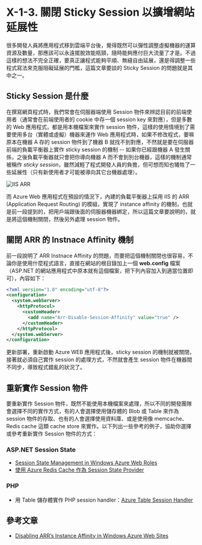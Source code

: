# X-1-3. 關閉 Sticky Session 以擴增網站延展性

很多開發人員將應用程式移到雲端平台後，覺得既然可以彈性調整虛擬機器的運算資源及數量，那應該可以永遠擺脫效能瓶頸，隨時能夠應付巨大流量了才是。不過這樣的想法不完全正確，要真正讓程式能夠平順、無縫自由延展，還是得調整一些程式寫法來克服阻礙延展的門檻，這篇文章要談的 Sticky Session 的問題就是其中之一。

## Sticky Session 是什麼

在撰寫網頁程式時，我們常會在伺服器端使用 Session 物件來辨認目前的前端使用者（通常會在前端使用者的 cookie 中存一個 session key 來對應），但是多數的 Web 應用程式，都是用本機檔案來實作 session 物件，這樣的使用情境到了需要使用多台（實體或虛擬）機器來運作 Web 應用程式時，如果不修改程式，要嘛原本在機器 A 存的 session 物件到了機器 B 就找不到對應，不然就是要在伺服器前端的負載平衡器上實作 sticky session 的機制 -- 如果你已經跟機器 A 發生關係，之後負載平衡器就只會把你導向機器 A 而不會到別台機器，這樣的機制通常被稱作 _sticky session_，雖然減輕了程式開發人員的負擔，但可想而知也犧牲了一些延展性（只有新使用者才可能被導向其它台機器處理）。

![IIS ARR](https://skgitbook.blob.core.windows.net/azurerecipestw/x-1-3-1-iis-arr.png)

而 Azure Web 應用程式在預設的情況下，內建的負載平衡器上採用 IIS 的 ARR (Application Request Routing) 的模組，實現了 instance affinity 的機制，也就是前一段提到的，把用戶端跟後面的伺服器機器綁定，所以這篇文章要說明的，就是將這個機制關閉，然後另外處理 session 物件。

## 關閉 ARR 的 Instnace Affinity 機制

前一段說明了 ARR Instnace Affinity 的問題，而要把這個機制關閉也很容易，不論你是使用什麼程式語言，直接在網站的根目錄加上一個 **web.config** 檔案（ASP.NET 的網站應用程式中原本就有這個檔案，把下列內容加入到適當位置即可），內容如下：

```xml
<?xml version="1.0" encoding="utf-8"?>
<configuration>
  <system.webServer>
    <httpProtocol>
      <customHeader>
        <add name="Arr-Disable-Session-Affinity" value="true" />
      </customHeader>
    </httpProtocol>
  </system.webServer>
</configuration>
```

更新部署，重新啟動 Azure WEB 應用程式後，sticky session 的機制就被關閉，接著就必須自己實作 session 的處理方式，不然就會產生 session 物件在機器間不同步，導致程式錯亂的狀況了。

## 重新實作 Session 物件

要重新實作 Session 物件，既然不能使用本機檔案來處理，所以不同的開發團隊會選擇不同的實作方式，有的人會選擇使用儲存體的 Blob 或 Table 來作為 session 物件的存取、也有的人會選擇使用資料庫、或是使用像 memcache、Redis cache 這類 cache store 來實作。以下列出一些參考的例子，協助你選擇或參考重新實作 Session 物件的方式：

### ASP.NET Session State
* [Session State Management in Windows Azure Web Roles](http://blogs.msdn.com/b/cie/archive/2013/05/17/session-state-management-in-windows-azure-web-roles.aspx)
* [使用 Azure Redis Cache 作為 Session State Provider](https://msdn.microsoft.com/zh-tw/library/azure/dn690522.aspx)

### PHP
* 用 Table 儲存體實作 PHP session handler：[Azure Table Session Handler](https://github.com/ericsk/azure-table-sessionhandler-for-php)


## 參考文章
* [Disabling ARR’s Instance Affinity in Windows Azure Web Sites](http://azure.microsoft.com/blog/2013/11/18/disabling-arrs-instance-affinity-in-windows-azure-web-sites/)